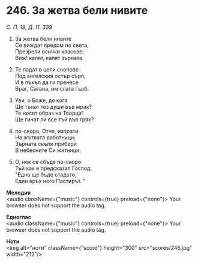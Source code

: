 # 246. За жетва бели нивите  

*С. П. 19, Д. П. 339*  

1. За жетва бели нивите  
Се виждат вредом по света,  
Презрели всички класове;  
Виж! капят, капят зърната.  

2. Те падат в цели снопове  
Под ангелския остър сърп,  
И в пъкъл да ги пренесе  
Враг, Сатана, им слага гърб.  

3. Уви, о Боже, до кога  
Ще тънат тез души във мрак?  
Те носят образ на Творца!  
Ще гинат ли все тъй във грях?  

4. по-скоро, Отче, изпрати  
На жътвата работници;  
Зърната скъпи прибери  
В небесните Си житници.  

5. О, нек се сбъде по-скоро  
Тъй как е предсказал Господ:  
"Едно ще бъде стадото,  
Един връх него Пастирът. "  

__Мелодия__  
<audio className={"music"} controls={true} preload={"none"}><source src="mp3/246.mp3" type="audio/mpeg"/>
Your browser does not support the audio tag.
</audio>  

__Едноглас__  
<audio className={"music"} controls={true} preload={"none"}><source src="transp/246.mp3" type="audio/mpeg"/>
Your browser does not support the audio tag.
</audio>  

__Ноти__  
<img alt="ноти" className={"score"} height="300" src="scores/246.jpg" width="212"/>
